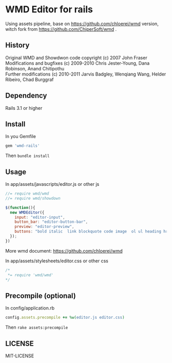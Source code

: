 # WMD Editor for rails

Using assets pipeline, base on https://github.com/chloerei/wmd version, witch fork from https://github.com/ChiperSoft/wmd .

## History

Original WMD and Showdwon code copyright (c) 2007 John Fraser  
Modifications and bugfixes (c) 2009-2010 Chris Jester-Young, Dana Robinson, Anand Chitipothu  
Further modifications (c) 2010-2011 Jarvis Badgley, Wenqiang Wang, Helder Ribeiro, Chad Burggraf

## Dependency

Rails 3.1 or higher

## Install

In you Gemfile

```ruby
gem 'wmd-rails'
```

Then `bundle install`

## Usage

In app/assets/javascripts/editor.js or other js

```javascript
//= require wmd/wmd
//= require wmd/showdown

$(function(){
  new WMDEditor({
    input: "editor-input",
    button_bar: "editor-button-bar",
    preview: "editor-preview",
    buttons: "bold italic  link blockquote code image  ol ul heading hr  undo redo"
  });
})
```

More wmd document: https://github.com/chloerei/wmd

In app/assets/stylesheets/editor.css or other css

```css
/*
 *= require 'wmd/wmd'
*/
```

## Precompile (optional)

In config/application.rb

```ruby
config.assets.precompile += %w(editor.js editor.css)
```

Then `rake assets:precompile`

## LICENSE

MIT-LICENSE
